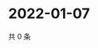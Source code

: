 # 2022-01-07

共 0 条

<!-- BEGIN WEIBO -->
<!-- 最后更新时间 Fri Jan 07 2022 04:14:59 GMT+0800 (China Standard Time) -->

<!-- END WEIBO -->
